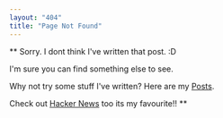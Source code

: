```yaml
---
layout: "404"
title: "Page Not Found"
---
```


** Sorry. I dont think I've written that post. :D

I'm sure you can find something else to see.

Why not try some stuff I've written? Here are my [Posts](https://exorust.github.io/articles/).

Check out [Hacker News](https://news.ycombinator.com/) too its my favourite!! ** 

